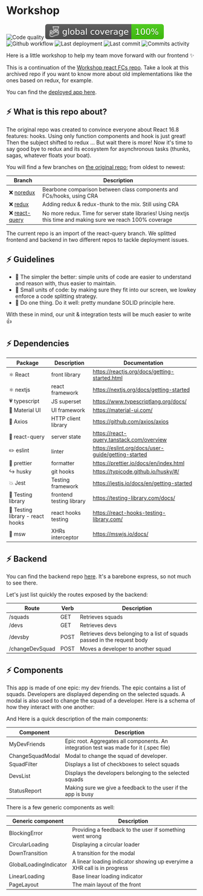 # Workshop

![Code quality](https://img.shields.io/codefactor/grade/github/jpb06/workshop-react-front?logo=codefactor)
![Coverage](./badges/coverage-global%20coverage.svg)
![Github workflow](https://img.shields.io/github/workflow/status/jpb06/workshop-react-front/checks?label=last%20workflow&logo=github-actions)
![Last deployment](https://img.shields.io/github/deployments/jpb06/workshop-react-front/workshop-react-front?label=last%20deployment&logo=heroku)
![Last commit](https://img.shields.io/github/last-commit/jpb06/workshop-react-front?logo=git)
![Commits activity](https://img.shields.io/github/commit-activity/m/jpb06/workshop-react-front?logo=github)

Here is a little workshop to help my team move forward with our frontend :sparkles:

This is a continuation of the [Workshop react FCs repo](https://github.com/jpb06/workshop-react-fcs). Take a look at this archived repo if you want to know more about old implementations like the ones based on redux, for example.

You can find the [deployed app here](https://workshop-react-front.herokuapp.com).

## :zap: What is this repo about?

The original repo was created to convince everyone about React 16.8 features: hooks. Using only function components and hook is just great! Then the subject shifted to redux ...
But wait there is more! Now it's time to say good bye to redux and its ecosystem for asynchronous tasks (thunks, sagas, whatever floats your boat).

You will find a few branches on [the original repo](https://github.com/jpb06/workshop-react-fcs); from oldest to newest:

| Branch                                                                           | Description                                                                                                   |
| -------------------------------------------------------------------------------- | ------------------------------------------------------------------------------------------------------------- |
| :x: [noredux](https://github.com/jpb06/workshop-react-fcs/tree/noredux)          | Bearbone comparison between class components and FCs/hooks, using CRA                                         |
| :x: [redux](https://github.com/jpb06/workshop-react-fcs/tree/redux)              | Adding redux & redux-thunk to the mix. Still using CRA                                                        |
| :x: [react-query](https://github.com/jpb06/workshop-react-fcs/tree/react-query/) | No more redux. Time for server state libraries! Using nextjs this time and making sure we reach 100% coverage |

The current repo is an import of the react-query branch. We splitted frontend and backend in two different repos to tackle deployment issues.

## :zap: Guidelines

- :trumpet: The simpler the better: simple units of code are easier to understand and reason with, thus easier to maintain.
- :trumpet: Small units of code: by making sure they fit into our screen, we lowkey enforce a code splitting strategy.
- :trumpet: Do one thing. Do it well: pretty mundane SOLID principle here.

With these in mind, our unit & integration tests will be much easier to write :thumbsup:

## :zap: Dependencies

| Package                          | Description              | Documentation                                      |
| -------------------------------- | ------------------------ | -------------------------------------------------- |
| ⚛️ React                         | front library            | https://reactjs.org/docs/getting-started.html      |
| ⚛️ nextjs                        | react framework          | https://nextjs.org/docs/getting-started            |
| :heartpulse: typescript          | JS superset              | https://www.typescriptlang.org/docs/               |
| :iphone: Material UI             | UI framework             | https://material-ui.com/                           |
| :satellite: Axios                | HTTP client library      | https://github.com/axios/axios                     |
| :dizzy: react-query              | server state             | https://react-query.tanstack.com/overview          |
| :pencil2: eslint                 | linter                   | https://eslint.org/docs/user-guide/getting-started |
| :straight_ruler: prettier        | formatter                | https://prettier.io/docs/en/index.html             |
| :arrow_right_hook: husky         | git hooks                | https://typicode.github.io/husky/#/                |
| :boom: Jest                      | Testing framework        | https://jestjs.io/docs/en/getting-started          |
| 🧪 Testing library               | frontend testing library | https://testing-library.com/docs/                  |
| 🧪 Testing library - react hooks | react hooks testing      | https://react-hooks-testing-library.com/           |
| :wrench: msw                     | XHRs interceptor         | https://mswjs.io/docs/                             |

## :zap: Backend

You can find the backend repo [here](https://github.com/jpb06/workshop-react-backend). It's a barebone express, so not much to see there.

Let's just list quickly the routes exposed by the backend:

| Route           | Verb | Description                                                             |
| --------------- | ---- | ----------------------------------------------------------------------- |
| /squads         | GET  | Retrieves squads                                                        |
| /devs           | GET  | Retrieves devs                                                          |
| /devsby         | POST | Retrieves devs belonging to a list of squads passed in the request body |
| /changeDevSquad | POST | Moves a developer to another squad                                      |

## :zap: Components

This app is made of one epic: my dev friends. The epic contains a list of squads. Developers are displayed depending on the selected squads. A modal is also used to change the squad of a developer.
Here is a schema of how they interact with one another:

And Here is a quick description of the main components:

| Component        | Description                                                                            |
| ---------------- | -------------------------------------------------------------------------------------- |
| MyDevFriends     | Epic root. Aggregates all components. An integration test was made for it (.spec file) |
| ChangeSquadModal | Modal to change the squad of developer.                                                |
| SquadFilter      | Displays a list of checkboxes to select squads                                         |
| DevsList         | Displays the developers belonging to the selected squads                               |
| StatusReport     | Making sure we give a feedback to the user if the app is busy                          |

There is a few generic components as well:

| Generic component      | Description                                                              |
| ---------------------- | ------------------------------------------------------------------------ |
| BlockingError          | Providing a feedback to the user if something went wrong                 |
| CircularLoading        | Displaying a circular loader                                             |
| DownTransition         | A transition for the modal                                               |
| GlobalLoadingIndicator | A linear loading indicator showing up everyime a XHR call is in progress |
| LinearLoading          | Base linear loading indicator                                            |
| PageLayout             | The main layout of the front                                             |
